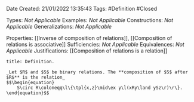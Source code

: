 <div class="topSpace"></div>

Date Created: 21/01/2022 13:35:43
Tags: #Definition #Closed 

Types: _Not Applicable_
Examples: _Not Applicable_ 
Constructions: _Not Applicable_
Generalizations: _Not Applicable_

Properties: [[Inverse of composition of relations]], [[Composition of relations is associative]]
Sufficiencies: _Not Applicable_
Equivalences: _Not Applicable_
Justifications: [[Composition of relations is a relation]]

``` ad-Definition
title: Definition.

_Let $R$ and $S$ be binary relations. The **composition of $S$ after $R$** is the relation_
$$\begin{equation}
    S\circ R\coloneqq\l\{\tpl{x,z}\mid\ex y\l(xRy\land ySz\r)\r\}.
\end{equation}$$

```
